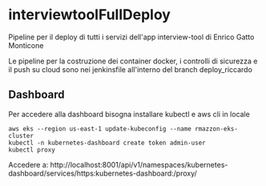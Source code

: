 # interviewtoolFullDeploy
Pipeline per il deploy di tutti i servizi dell'app interview-tool di Enrico Gatto Monticone

Le pipeline per la costruzione dei container docker, i controlli di sicurezza e il push su cloud sono nei jenkinsfile all'interno del branch deploy_riccardo

## Dashboard
Per accedere alla dashboard bisogna installare kubectl e aws cli in locale

```
aws eks --region us-east-1 update-kubeconfig --name rmazzon-eks-cluster
kubectl -n kubernetes-dashboard create token admin-user
kubectl proxy
```

Accedere a:
http://localhost:8001/api/v1/namespaces/kubernetes-dashboard/services/https:kubernetes-dashboard:/proxy/
